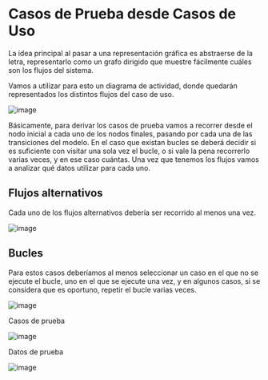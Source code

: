 # Casos de Prueba desde Casos de Uso

La idea principal al pasar a una representación gráfica es
abstraerse de la letra, representarlo como un grafo
dirigido que muestre fácilmente cuáles son los flujos del
sistema.

Vamos a utilizar para esto un diagrama de actividad,
donde quedarán representados los distintos flujos del
caso de uso.

![image](https://github.com/user-attachments/assets/03f353e3-476d-4f25-80cf-e85016b7eef2)

Básicamente, para derivar los casos de prueba vamos a
recorrer desde el nodo inicial a cada uno de los nodos
finales, pasando por cada una de las transiciones del
modelo. En el caso que existan bucles se deberá decidir si
es suficiente con visitar una sola vez el bucle, o si vale la
pena recorrerlo varias veces, y en ese caso cuántas. Una
vez que tenemos los flujos vamos a analizar qué datos
utilizar para cada uno.

## Flujos alternativos
Cada uno de los flujos alternativos
debería ser recorrido al menos una vez.

![image](https://github.com/user-attachments/assets/5b433b78-e17b-414f-8422-937ee9c9145f)

## Bucles
Para estos casos deberíamos al menos
seleccionar un caso en el que no se ejecute el bucle, uno
en el que se ejecute una vez, y en algunos casos, si se
considera que es oportuno, repetir el bucle varias veces.

![image](https://github.com/user-attachments/assets/73cda820-5d8d-42e4-9192-e95ed307c421)

Casos de prueba

![image](https://github.com/user-attachments/assets/8880c6d4-9461-476d-83f5-16bf5a700e9c)

Datos de prueba

![image](https://github.com/user-attachments/assets/bcc4b184-2297-446a-819d-e5f50094aa28)

